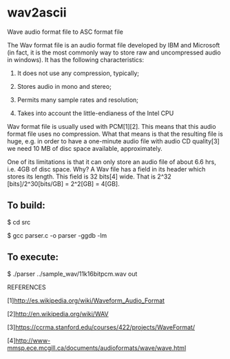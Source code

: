 # wav2ascii
Wave audio format file to ASC format file

The Wav format file is an audio format file developed by IBM and Microsoft (in fact, it is the most commonly way to store raw and uncompressed audio in windows). It has the following characteristics:

1) It does not use any compression, typically;

2) Stores audio in mono and stereo;

3) Permits many sample rates and resolution;

4) Takes into account the little-endianess of the Intel CPU

Wav format file is usually used with PCM[1][2]. This means that this audio format file uses no compression. What that means is that the resulting file is huge, e.g. in order to have a one-minute audio file with audio CD quality[3] we need 10 MB of disc space available, approximately.

One of its limitations is that it can only store an audio file of about 6.6 hrs, i.e. 4GB of disc space. Why? A Wav file has a field in its header which stores its length. This field is 32 bits[4] wide. That is 2^32 [bits]/2^30[bits/GB] = 2^2[GB] = 4[GB].

## To build:
$ cd src

$ gcc  parser.c -o parser -ggdb -lm

## To execute:
$ ./parser ../sample_wav/11k16bitpcm.wav out


REFERENCES

[1]http://es.wikipedia.org/wiki/Waveform_Audio_Format

[2]http://en.wikipedia.org/wiki/WAV

[3]https://ccrma.stanford.edu/courses/422/projects/WaveFormat/

[4]http://www-mmsp.ece.mcgill.ca/documents/audioformats/wave/wave.html
